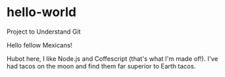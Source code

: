 # hello-world
Project to Understand Git

Hello fellow Mexicans!

Hubot here, I like Node.js and Coffescript (that's what I'm made of!).
I've had tacos on the moon and find them far superior to Earth tacos.
